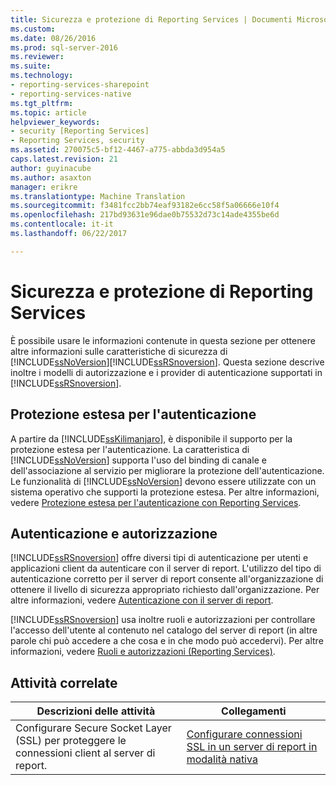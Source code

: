 ```yaml
---
title: Sicurezza e protezione di Reporting Services | Documenti Microsoft
ms.custom: 
ms.date: 08/26/2016
ms.prod: sql-server-2016
ms.reviewer: 
ms.suite: 
ms.technology:
- reporting-services-sharepoint
- reporting-services-native
ms.tgt_pltfrm: 
ms.topic: article
helpviewer_keywords:
- security [Reporting Services]
- Reporting Services, security
ms.assetid: 270075c5-bf12-4467-a775-abbda3d954a5
caps.latest.revision: 21
author: guyinacube
ms.author: asaxton
manager: erikre
ms.translationtype: Machine Translation
ms.sourcegitcommit: f3481fcc2bb74eaf93182e6cc58f5a06666e10f4
ms.openlocfilehash: 217bd93631e96dae0b75532d73c14ade4355be6d
ms.contentlocale: it-it
ms.lasthandoff: 06/22/2017

---
```

# <a name="reporting-services-security-and-protection"></a>Sicurezza e protezione di Reporting Services
  È possibile usare le informazioni contenute in questa sezione per ottenere altre informazioni sulle caratteristiche di sicurezza di [!INCLUDE[ssNoVersion](../../includes/ssnoversion-md.md)][!INCLUDE[ssRSnoversion](../../includes/ssrsnoversion-md.md)]. Questa sezione descrive inoltre i modelli di autorizzazione e i provider di autenticazione supportati in [!INCLUDE[ssRSnoversion](../../includes/ssrsnoversion-md.md)].  
  
## <a name="extended-protection-for-authentication"></a>Protezione estesa per l'autenticazione  
 A partire da [!INCLUDE[ssKilimanjaro](../../includes/sskilimanjaro-md.md)], è disponibile il supporto per la protezione estesa per l'autenticazione. La caratteristica di [!INCLUDE[ssNoVersion](../../includes/ssnoversion-md.md)] supporta l'uso del binding di canale e dell'associazione al servizio per migliorare la protezione dell'autenticazione. Le funzionalità di [!INCLUDE[ssNoVersion](../../includes/ssnoversion-md.md)] devono essere utilizzate con un sistema operativo che supporti la protezione estesa. Per altre informazioni, vedere [Protezione estesa per l'autenticazione con Reporting Services](../../reporting-services/security/extended-protection-for-authentication-with-reporting-services.md).  
  
## <a name="authentication-and-authorization"></a>Autenticazione e autorizzazione  
 [!INCLUDE[ssRSnoversion](../../includes/ssrsnoversion-md.md)] offre diversi tipi di autenticazione per utenti e applicazioni client da autenticare con il server di report. L'utilizzo del tipo di autenticazione corretto per il server di report consente all'organizzazione di ottenere il livello di sicurezza appropriato richiesto dall'organizzazione. Per altre informazioni, vedere [Autenticazione con il server di report](../../reporting-services/security/authentication-with-the-report-server.md).  
  
 [!INCLUDE[ssRSnoversion](../../includes/ssrsnoversion-md.md)] usa inoltre ruoli e autorizzazioni per controllare l'accesso dell'utente al contenuto nel catalogo del server di report (in altre parole chi può accedere a che cosa e in che modo può accedervi). Per altre informazioni, vedere [Ruoli e autorizzazioni &#40;Reporting Services&#41;](../../reporting-services/security/roles-and-permissions-reporting-services.md).  
  
## <a name="related-tasks"></a>Attività correlate  
  
|Descrizioni delle attività|Collegamenti|  
|-----------------------|-----------|  
|Configurare Secure Socket Layer (SSL) per proteggere le connessioni client al server di report.|[Configurare connessioni SSL in un server di report in modalità nativa](../../reporting-services/security/configure-ssl-connections-on-a-native-mode-report-server.md)|  
  
  


